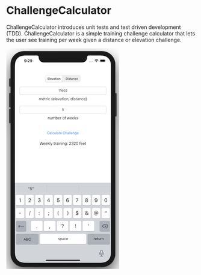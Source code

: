 # ChallengeCalculator

ChallengeCalculator introduces unit tests and test driven development (TDD). ChallengeCalculator is a simple training challenge calculator that lets the user see training per week given a distance or elevation challenge.

![challenge calculator](Assets/challengecalculator.png)
